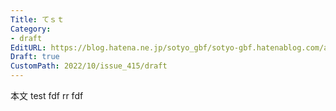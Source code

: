 ```yaml
---
Title: てｓｔ
Category:
- draft
EditURL: https://blog.hatena.ne.jp/sotyo_gbf/sotyo-gbf.hatenablog.com/atom/entry/4207112889928710038
Draft: true
CustomPath: 2022/10/issue_415/draft
---
```


本文
test
fdf
rr
fdf
